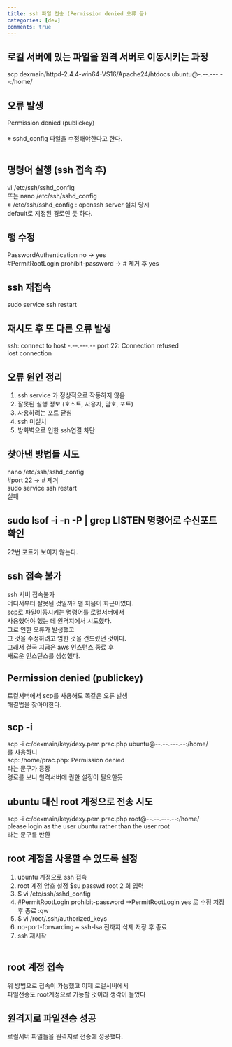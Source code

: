 ```yaml
---
title: ssh 파일 전송 (Permission denied 오류 등)
categories: [dev]
comments: true
---
```


## 로컬 서버에 있는 파일을 원격 서버로 이동시키는 과정
scp dexmain/httpd-2.4.4-win64-VS16/Apache24/htdocs ubuntu@-.--.---.--:/home/<br>

## 오류 발생
Permission denied (publickey)<br><br>
※ sshd_config 파일을 수정해야한다고 한다.<br><br>

## 명령어 실행 (ssh 접속 후)
vi /etc/ssh/sshd_config <br>
또는 nano /etc/ssh/sshd_config<br>
※ /etc/ssh/sshd_config : openssh server 설치 당시<br> default로 지정된 경로인 듯 하다.<br>

## 행 수정
PasswordAuthentication no -> yes<br>
#PermitRootLogin prohibit-password -> # 제거 후 yes<br>

## ssh 재접속
sudo service ssh restart<br>

## 재시도 후 또 다른 오류 발생
ssh: connect to host -.--.---.-- port 22: Connection refused<br>
lost connection<br>

## 오류 원인 정리
1. ssh service 가 정상적으로 작동하지 않음
2. 잘못된 실행 정보 (호스트, 사용자, 암호, 포트)
3. 사용하려는 포트 닫힘
4. ssh 미설치
5. 방화벽으로 인한 ssh연결 차단

## 찾아낸 방법들 시도
nano /etc/ssh/sshd_config <br>
#port 22 -> # 제거<br>
sudo service ssh restart <br>
실패<br>

## sudo lsof -i -n -P | grep LISTEN 명령어로 수신포트 확인
22번 포트가 보이지 않는다.

## ssh 접속 불가
ssh 서버 접속불가<br>어디서부터 잘못된 것일까?
맨 처음이 화근이였다.<br>
scp로 파일이동시키는 명령어를 로컬서버에서<br>
사용했어야 했는 데 원격지에서 시도했다.<br>
그로 인한 오류가 발생했고<br>
그 것을 수정하려고 엄한 것을 건드렸던 것이다.<br>
그래서 결국 지금은 aws 인스턴스 종료 후<br>
새로운 인스턴스를 생성했다.<br>

## Permission denied (publickey)
로컬서버에서 scp를 사용해도 똑같은 오류 발생<br>
해결법을 찾아야한다.

## scp -i
scp -i c:/dexmain/key/dexy.pem prac.php ubuntu@--.--.---.--:/home/<br>
를 사용하니 <br>
scp: /home/prac.php: Permission denied<br>
라는 문구가 등장<br>
경로를 보니 원격서버에 권한 설정이 필요한듯<br>

## ubuntu 대신 root 계정으로 전송 시도
scp -i c:/dexmain/key/dexy.pem prac.php root@--.--.---.--:/home/<br>
please login as the user ubuntu rather than the user root<br>
라는 문구를 반환<br>

## root 계정을 사용할 수 있도록 설정
1. ubuntu 계정으로 ssh 접속 <br>
2. root 계정 암호 설정 $su passwd root 2 회 입력<br>
3. $ vi /etc/ssh/sshd_config<br>
4. #PermitRootLogin prohibit-password ->PermitRootLogin yes 로 수정 저장 후 종료 :qw<br>
5. $ vi /root/.ssh/authorized_keys<br>
6. no-port-forwarding ~ ssh-lsa 전까지 삭제
저장 후 종료<br>
7. ssh 재시작<br><br>

## root 계정 접속
위 방법으로 접속이 가능했고 이제 로컬서버에서<br>
파일전송도 root계정으로 가능할 것이라 생각이 들었다<br>

## 원격지로 파일전송 성공
로컬서버 파일들을 원격지로 전송에 성공했다.